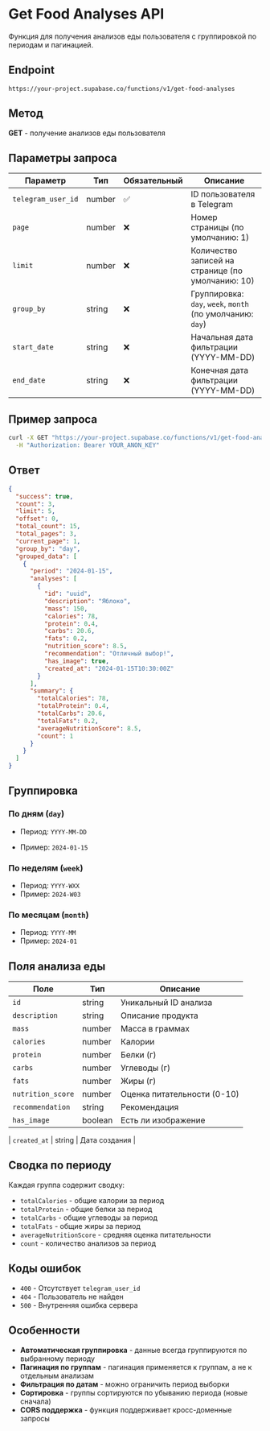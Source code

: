 # Get Food Analyses API

Функция для получения анализов еды пользователя с группировкой по периодам и пагинацией.

## Endpoint


```
https://your-project.supabase.co/functions/v1/get-food-analyses
```


## Метод

**GET** - получение анализов еды пользователя

## Параметры запроса

| Параметр | Тип | Обязательный | Описание |
|----------|-----|--------------|----------|
| `telegram_user_id` | number | ✅ | ID пользователя в Telegram |
| `page` | number | ❌ | Номер страницы (по умолчанию: 1) |
| `limit` | number | ❌ | Количество записей на странице (по умолчанию: 10) |
| `group_by` | string | ❌ | Группировка: `day`, `week`, `month` (по умолчанию: `day`) |
| `start_date` | string | ❌ | Начальная дата фильтрации (YYYY-MM-DD) |
| `end_date` | string | ❌ | Конечная дата фильтрации (YYYY-MM-DD) |

## Пример запроса

```bash
curl -X GET "https://your-project.supabase.co/functions/v1/get-food-analyses?telegram_user_id=123456789&page=1&limit=5&group_by=day&start_date=2024-01-01&end_date=2024-01-31" \
  -H "Authorization: Bearer YOUR_ANON_KEY"
```

## Ответ

```json
{
  "success": true,
  "count": 3,
  "limit": 5,
  "offset": 0,
  "total_count": 15,
  "total_pages": 3,
  "current_page": 1,
  "group_by": "day",
  "grouped_data": [
    {
      "period": "2024-01-15",
      "analyses": [
        {
          "id": "uuid",
          "description": "Яблоко",
          "mass": 150,
          "calories": 78,
          "protein": 0.4,
          "carbs": 20.6,
          "fats": 0.2,
          "nutrition_score": 8.5,
          "recommendation": "Отличный выбор!",
          "has_image": true,
          "created_at": "2024-01-15T10:30:00Z"
        }
      ],
      "summary": {
        "totalCalories": 78,
        "totalProtein": 0.4,
        "totalCarbs": 20.6,
        "totalFats": 0.2,
        "averageNutritionScore": 8.5,
        "count": 1
      }
    }
  ]
}
```

## Группировка


### По дням (`day`)

- Период: `YYYY-MM-DD`

- Пример: `2024-01-15`

### По неделям (`week`)


- Период: `YYYY-WXX`
- Пример: `2024-W03`

### По месяцам (`month`)

- Период: `YYYY-MM`
- Пример: `2024-01`

## Поля анализа еды

| Поле | Тип | Описание |
|------|-----|----------|
| `id` | string | Уникальный ID анализа |
| `description` | string | Описание продукта |
| `mass` | number | Масса в граммах |
| `calories` | number | Калории |
| `protein` | number | Белки (г) |
| `carbs` | number | Углеводы (г) |
| `fats` | number | Жиры (г) |
| `nutrition_score` | number | Оценка питательности (0-10) |
| `recommendation` | string | Рекомендация |
| `has_image` | boolean | Есть ли изображение |

| `created_at` | string | Дата создания |

## Сводка по периоду

Каждая группа содержит сводку:

- `totalCalories` - общие калории за период
- `totalProtein` - общие белки за период
- `totalCarbs` - общие углеводы за период
- `totalFats` - общие жиры за период
- `averageNutritionScore` - средняя оценка питательности
- `count` - количество анализов за период

## Коды ошибок

- `400` - Отсутствует `telegram_user_id`
- `404` - Пользователь не найден
- `500` - Внутренняя ошибка сервера

## Особенности

- **Автоматическая группировка** - данные всегда группируются по выбранному периоду
- **Пагинация по группам** - пагинация применяется к группам, а не к отдельным анализам
- **Фильтрация по датам** - можно ограничить период выборки
- **Сортировка** - группы сортируются по убыванию периода (новые сначала)
- **CORS поддержка** - функция поддерживает кросс-доменные запросы

